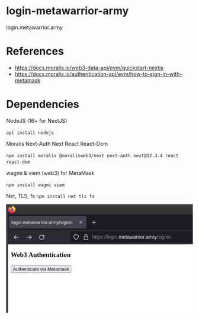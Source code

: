 # login-metawarrior-army
login.metawarrior.army

# References
- https://docs.moralis.io/web3-data-api/evm/quickstart-nextjs
- https://docs.moralis.io/authentication-api/evm/how-to-sign-in-with-metamask

# Dependencies
NodeJS (16+ for NextJS)

`apt install nodejs`

Moralis Next-Auth Next React React-Dom

`npm install moralis @moralisweb3/next next-auth next@12.3.4 react react-dom`

wagmi & viem (web3) for MetaMask

`npm install wagmi viem`

Net, TLS, fs 
`npm install net tls fs`

![screenshot](https://github.com/MetaWarrior-Army/login-metawarrior-army/blob/2941ed7533ff83524189edbb2dea918b8b171091/github/pics/login_mwa.png)

